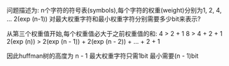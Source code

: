 问题描述为:
n个字符的符号表(symbols),每个字符的权重(weight)分别为1, 2, 4, ... 2(exp (n-1))
对最大权重字符和最小权重字符分别需要多少bit来表示?

从第三个权重值开始,每个权重值必大于之前权重值的和:
4 > 2 + 1
8 > 4 + 2 + 1
2(exp (n)) > 2(exp (n - 1)) + 2(exp (n - 2)) + ... + 2 + 1

因此huffman树的高度为 n - 1
最大权重字符只需1bit
最小需要(n - 1)bit
